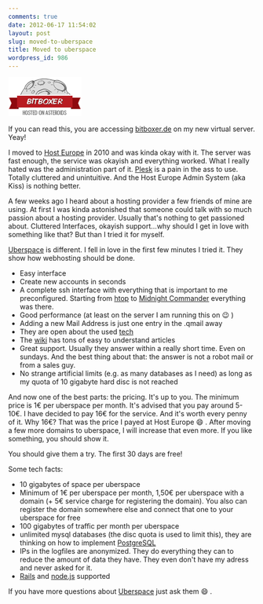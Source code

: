 ```yaml
---
comments: true
date: 2012-06-17 11:54:02
layout: post
slug: moved-to-uberspace
title: Moved to uberspace
wordpress_id: 986
---
```


[![](/images/2012-06-17-moved-to-uberspace/badge-white-4a3238e3a24624002ded531957438640fcbe8f7d.png)](https://uberspace.de)

If you can read this, you are accessing [bitboxer.de](http://bitboxer.de) on my
new virtual server. Yeay!

I moved to [Host Europe](http://www.hosteurope.de) in 2010 and was kinda okay
with it. The server was fast enough, the service was okayish and everything
worked. What I really hated was the administration part of it.
[Plesk](http://www.parallels.com/products/plesk/) is a pain in the ass to use.
Totally cluttered and unintuitive. And the Host Europe Admin System (aka Kiss)
is nothing better.

A few weeks ago I heard about a hosting provider a few friends of mine are
using. At first I was kinda astonished that someone could talk with so much
passion about a hosting provider. Usually that's nothing to get passioned
about. Cluttered Interfaces, okayish support...why should I get in love with
something like that? But than I tried it for myself.

[Uberspace](https://uberspace.de) is different. I fell in love in the first few
minutes I tried it. They show how webhosting should be done. 

* Easy interface
* Create new accounts in seconds
* A complete ssh interface with everything that is important to me
  preconfigured. Starting from [htop](http://htop.sourceforge.net/) to
  [Midnight Commander](http://www.gnu.org/software/mc/) everything was there.
* Good performance (at least on the server I am running this on :wink: )
* Adding a new Mail Address is just one entry in the .qmail away
* They are open about the used [tech](http://uberspace.de/tech)
* The [wiki](http://uberspace.de/dokuwiki/) has tons of easy to understand
  articles
* Great support. Usually they answer within a really short time. Even on
  sundays. And the best thing about that: the answer is not a robot mail or
  from a sales guy.
* No strange artificial limits (e.g. as many databases as I need) as long as my
  quota of 10 gigabyte hard disc is not reached

And now one of the best parts: the pricing. It's up to you. The minimum price
is 1€ per uberspace per month. It's advised that you pay around 5-10€. I have
decided to pay 16€ for the service. And it's worth every penny of it. Why 16€?
That was the price I payed at Host Europe :smile: . After moving a few more domains
to uberspace, I will increase that even more. If you like something, you should
show it.

You should give them a try. The first 30 days are free!

Some tech facts:

* 10 gigabytes of space per uberspace
* Minimum of 1€ per uberspace per month, 1,50€ per uberspace with a domain (+
  5€ service charge for registering the domain). You also can register the
  domain somewhere else and connect that one to your uberspace for free
* 100 gigabytes of traffic per month per uberspace
* unlimited mysql databases (the disc quota is used to limit this), they are
  thinking on how to implement
  [PostgreSQL](http://uberspace.de/dokuwiki/brainstorming#postgresql)
* IPs in the logfiles are anonymized. They do everything they can to reduce the
  amount of data they have. They even don't have my adress and never asked for
  it.
* [Rails](http://uberspace.de/dokuwiki/cool:rails) and
  [node.js](http://uberspace.de/dokuwiki/development:nodejs) supported

If you have more questions about [Uberspace](https://uberspace.de) just ask
them :smile: .
